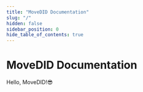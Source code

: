 ```yaml
---
title: "MoveDID Documentation"
slug: "/"
hidden: false
sidebar_position: 0
hide_table_of_contents: true
---
```


# MoveDID Documentation

Hello, MoveDID!😎
